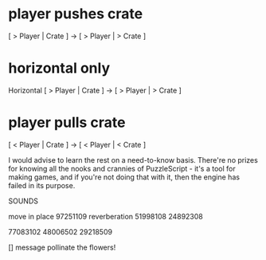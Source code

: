 
# player pushes crate
[ > Player | Crate ] -> [ > Player | > Crate ]

# horizontal only
Horizontal [ > Player | Crate ] -> [ > Player | > Crate ]

# player pulls crate
[ < Player | Crate ] -> [ < Player | < Crate ]


 I would advise to learn the rest on a need-to-know basis. There're no prizes for knowing all the nooks and crannies of PuzzleScript - it's a tool for making games, and if you're not doing that with it, then the engine has failed in its purpose.

SOUNDS

 move in place  97251109
 reverberation 51998108 24892308

 77083102
  48006502
  29218509


  [] message pollinate the flowers!

 
